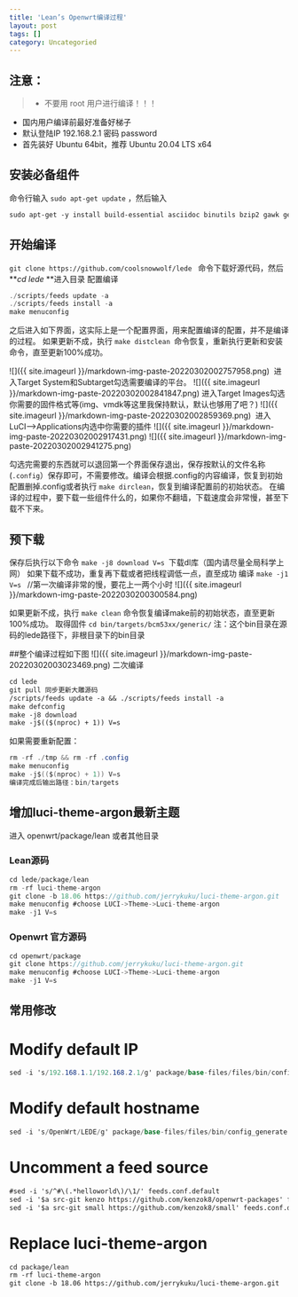 ```yaml
---
title: 'Lean’s Openwrt编译过程'
layout: post
tags: []
category: Uncategoried
---
```

## 注意：
> - 不要用 root 用户进行编译！！！
- 国内用户编译前最好准备好梯子
- 默认登陆IP 192.168.2.1 密码 password
- 首先装好 Ubuntu 64bit，推荐 Ubuntu 20.04 LTS x64

## 安装必备组件
命令行输入 `sudo apt-get update` ，然后输入
```asp
sudo apt-get -y install build-essential asciidoc binutils bzip2 gawk gettext git libncurses5-dev libz-dev patch python3 python2.7 unzip zlib1g-dev lib32gcc1 libc6-dev-i386 subversion flex uglifyjs git-core gcc-multilib p7zip p7zip-full msmtp libssl-dev texinfo libglib2.0-dev xmlto qemu-utils upx libelf-dev autoconf automake libtool autopoint device-tree-compiler g++-multilib antlr3 gperf wget curl swig rsync
```
## 开始编译
`git clone https://github.com/coolsnowwolf/lede `
命令下载好源代码，然后 ***cd lede* **进入目录
配置编译
```java
./scripts/feeds update -a
./scripts/feeds install -a
make menuconfig
```
之后进入如下界面，这实际上是一个配置界面，用来配置编译的配置，并不是编译的过程。
如果更新不成，执行 `make distclean `命令恢复，重新执行更新和安装命令，直至更新100%成功。

![]({{ site.imageurl }}/markdown-img-paste-20220302002757958.png)
 进入Target System和Subtarget勾选需要编译的平台。
![]({{ site.imageurl }}/markdown-img-paste-20220302002841847.png)
进入Target Images勾选你需要的固件格式等(img、vmdk等这里我保持默认，默认也够用了吧？)
![]({{ site.imageurl }}/markdown-img-paste-20220302002859369.png)
 进入LuCI–>Applications内选中你需要的插件
![]({{ site.imageurl }}/markdown-img-paste-20220302002917431.png)
![]({{ site.imageurl }}/markdown-img-paste-20220302002941275.png)


勾选完需要的东西就可以退回第一个界面保存退出，保存按默认的文件名称(`.config`）保存即可，不需要修改。编译会根据.config的内容编译，恢复到初始配置删掉.config或者执行 `make dirclean`，恢复到编译配置前的初始状态。
在编译的过程中，要下载一些组件什么的，如果你不翻墙，下载速度会非常慢，甚至下载不下来。
## 预下载
保存后执行以下命令
`make -j8 download V=s `下载dl库（国内请尽量全局科学上网）
如果下载不成功，重复再下载或者把线程调低一点，直至成功
编译
`make -j1 V=s `   //第一次编译非常的慢，要花上一两个小时
![]({{ site.imageurl }}/markdown-img-paste-2022030200300584.png)

如果更新不成，执行 `make clean` 命令恢复编译make前的初始状态，直至更新100%成功。
取得固件
`cd bin/targets/bcm53xx/generic/`
注：这个bin目录在源码的lede路径下，非根目录下的bin目录

##整个编译过程如下图
![]({{ site.imageurl }}/markdown-img-paste-20220302003023469.png)
 二次编译
```asp
cd lede
git pull 同步更新大雕源码
/scripts/feeds update -a && ./scripts/feeds install -a
make defconfig
make -j8 download
make -j$(($(nproc) + 1)) V=s
```
如果需要重新配置：
```csharp
rm -rf ./tmp && rm -rf .config
make menuconfig
make -j$(($(nproc) + 1)) V=s
编译完成后输出路径：bin/targets
```
## 增加luci-theme-argon最新主题
进入 openwrt/package/lean 或者其他目录
### Lean源码
```csharp
cd lede/package/lean  
rm -rf luci-theme-argon  
git clone -b 18.06 https://github.com/jerrykuku/luci-theme-argon.git  
make menuconfig #choose LUCI->Theme->Luci-theme-argon  
make -j1 V=s  
```

### Openwrt 官方源码
```csharp
cd openwrt/package
git clone https://github.com/jerrykuku/luci-theme-argon.git  
make menuconfig #choose LUCI->Theme->Luci-theme-argon  
make -j1 V=s  
```


## 常用修改
# Modify default IP
```csharp
sed -i 's/192.168.1.1/192.168.2.1/g' package/base-files/files/bin/config_generate
```

# Modify default hostname
```csharp
sed -i 's/OpenWrt/LEDE/g' package/base-files/files/bin/config_generate
```

# Uncomment a feed source
```asp
#sed -i 's/^#\(.*helloworld\)/\1/' feeds.conf.default
sed -i '$a src-git kenzo https://github.com/kenzok8/openwrt-packages' feeds.conf.default
sed -i '$a src-git small https://github.com/kenzok8/small' feeds.conf.default

```
# Replace luci-theme-argon
```asp
cd package/lean  
rm -rf luci-theme-argon  
git clone -b 18.06 https://github.com/jerrykuku/luci-theme-argon.git  
```
